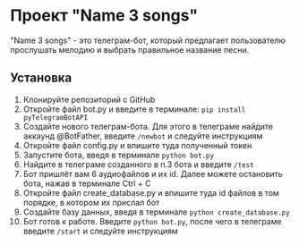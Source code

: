 # Проект "Name 3 songs"

"Name 3 songs" - это телеграм-бот, который предлагает пользователю прослушать мелодию и выбрать правильное название песни.

## Установка

1. Клонируйте репозиторий с GitHub
2. Откройте файл bot.py и введите в терминале: `pip install pyTelegramBotAPI` 
3. Создайте нового телеграм-бота. Для этого в телеграме найдите аккаунд @BotFather, введите `/newbot` и следуйте инструкциям 
4. Откройте файл config.py и впишите туда полученный токен
5. Запустите бота, введя в терминале `python bot.py`
6. Найдите в телеграме созданного в п.3 бота и введите `/test`
7. Бот пришлёт вам 6 аудиофайлов и их id. Далее можете остановить бота, нажав в терминале Ctrl + C
8. Откройте файл create_database.py и впишите туда id файлов в том порядке, в котором их прислал бот 
9. Создайте базу данных, введя в терминале `python create_database.py`
10. Бот готов к работе. Введите `python bot.py`, после чего в телеграме введите `/start` и следуйте инструкциям 
 